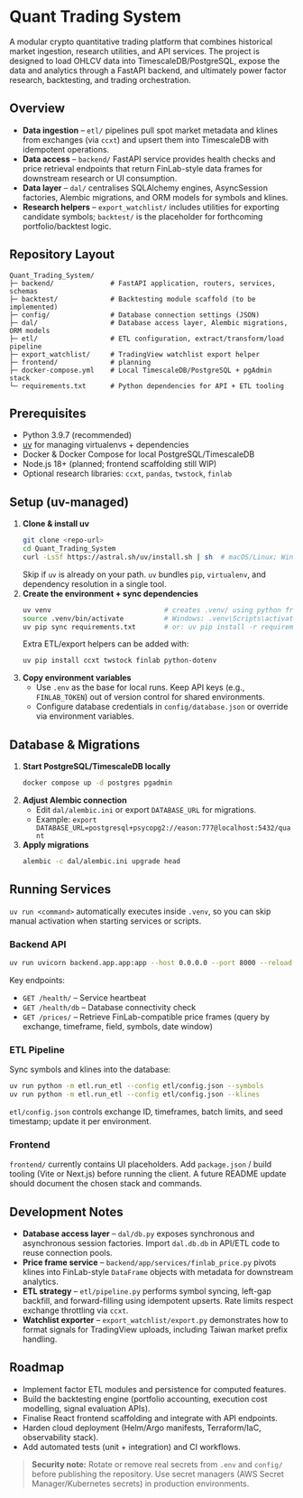# Quant Trading System

A modular crypto quantitative trading platform that combines historical market ingestion, research utilities, and API services. The project is designed to load OHLCV data into TimescaleDB/PostgreSQL, expose the data and analytics through a FastAPI backend, and ultimately power factor research, backtesting, and trading orchestration.

## Overview
- **Data ingestion** – `etl/` pipelines pull spot market metadata and klines from exchanges (via `ccxt`) and upsert them into TimescaleDB with idempotent operations.
- **Data access** – `backend/` FastAPI service provides health checks and price retrieval endpoints that return FinLab-style data frames for downstream research or UI consumption.
- **Data layer** – `dal/` centralises SQLAlchemy engines, AsyncSession factories, Alembic migrations, and ORM models for symbols and klines.
- **Research helpers** – `export_watchlist/` includes utilities for exporting candidate symbols; `backtest/` is the placeholder for forthcoming portfolio/backtest logic.


## Repository Layout
```
Quant_Trading_System/
├─ backend/              # FastAPI application, routers, services, schemas
├─ backtest/             # Backtesting module scaffold (to be implemented)
├─ config/               # Database connection settings (JSON)
├─ dal/                  # Database access layer, Alembic migrations, ORM models
├─ etl/                  # ETL configuration, extract/transform/load pipeline
├─ export_watchlist/     # TradingView watchlist export helper
├─ frontend/             # planning
├─ docker-compose.yml    # Local TimescaleDB/PostgreSQL + pgAdmin stack
└─ requirements.txt      # Python dependencies for API + ETL tooling
```

## Prerequisites
- Python 3.9.7 (recommended)
- [uv](https://docs.astral.sh/uv/) for managing virtualenvs + dependencies
- Docker & Docker Compose for local PostgreSQL/TimescaleDB
- Node.js 18+ (planned; frontend scaffolding still WIP)
- Optional research libraries: `ccxt`, `pandas`, `twstock`, `finlab`

## Setup (uv-managed)
1. **Clone & install uv**
   ```bash
   git clone <repo-url>
   cd Quant_Trading_System
   curl -LsSf https://astral.sh/uv/install.sh | sh  # macOS/Linux; Windows: powershell -c "irm https://astral.sh/uv/install.ps1 | iex"
   ```
   Skip if `uv` is already on your path. `uv` bundles `pip`, `virtualenv`, and dependency resolution in a single tool.
2. **Create the environment + sync dependencies**
   ```bash
   uv venv                            # creates .venv/ using python from PATH
   source .venv/bin/activate          # Windows: .venv\Scripts\activate
   uv pip sync requirements.txt       # or: uv pip install -r requirements.txt
   ```
   Extra ETL/export helpers can be added with:
   ```bash
   uv pip install ccxt twstock finlab python-dotenv
   ```
3. **Copy environment variables**
   - Use `.env` as the base for local runs. Keep API keys (e.g., `FINLAB_TOKEN`) out of version control for shared environments.
   - Configure database credentials in `config/database.json` or override via environment variables.

## Database & Migrations
1. **Start PostgreSQL/TimescaleDB locally**
   ```bash
   docker compose up -d postgres pgadmin
   ```
2. **Adjust Alembic connection**
   - Edit `dal/alembic.ini` or export `DATABASE_URL` for migrations.
   - Example: `export DATABASE_URL=postgresql+psycopg2://eason:777@localhost:5432/quant`
3. **Apply migrations**
   ```bash
   alembic -c dal/alembic.ini upgrade head
   ```

## Running Services
`uv run <command>` automatically executes inside `.venv`, so you can skip manual activation when starting services or scripts.
### Backend API
```bash
uv run uvicorn backend.app.app:app --host 0.0.0.0 --port 8000 --reload
```
Key endpoints:
- `GET /health/` – Service heartbeat
- `GET /health/db` – Database connectivity check
- `GET /prices/` – Retrieve FinLab-compatible price frames (query by exchange, timeframe, field, symbols, date window)

### ETL Pipeline
Sync symbols and klines into the database:
```bash
uv run python -m etl.run_etl --config etl/config.json --symbols
uv run python -m etl.run_etl --config etl/config.json --klines
```
`etl/config.json` controls exchange ID, timeframes, batch limits, and seed timestamp; update it per environment.

### Frontend
`frontend/` currently contains UI placeholders. Add `package.json` / build tooling (Vite or Next.js) before running the client. A future README update should document the chosen stack and commands.

## Development Notes
- **Database access layer** – `dal/db.py` exposes synchronous and asynchronous session factories. Import `dal.db.db` in API/ETL code to reuse connection pools.
- **Price frame service** – `backend/app/services/finlab_price.py` pivots klines into FinLab-style `DataFrame` objects with metadata for downstream analytics.
- **ETL strategy** – `etl/pipeline.py` performs symbol syncing, left-gap backfill, and forward-filling using idempotent upserts. Rate limits respect exchange throttling via `ccxt`.
- **Watchlist exporter** – `export_watchlist/export.py` demonstrates how to format signals for TradingView uploads, including Taiwan market prefix handling.

## Roadmap
- Implement factor ETL modules and persistence for computed features.
- Build the backtesting engine (portfolio accounting, execution cost modelling, signal evaluation APIs).
- Finalise React frontend scaffolding and integrate with API endpoints.
- Harden cloud deployment (Helm/Argo manifests, Terraform/IaC, observability stack).
- Add automated tests (unit + integration) and CI workflows.



> **Security note:** Rotate or remove real secrets from `.env` and `config/` before publishing the repository. Use secret managers (AWS Secret Manager/Kubernetes secrets) in production environments.
